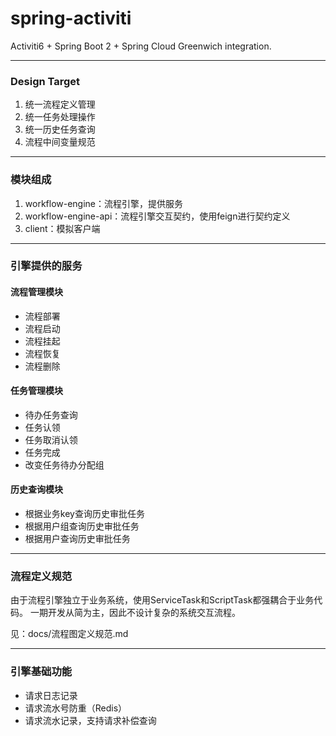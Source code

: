 # spring-activiti
Activiti6 + Spring Boot 2 + Spring Cloud Greenwich integration.

---
### Design Target
1. 统一流程定义管理
2. 统一任务处理操作
3. 统一历史任务查询
4. 流程中间变量规范

---
### 模块组成
1. workflow-engine：流程引擎，提供服务
2. workflow-engine-api：流程引擎交互契约，使用feign进行契约定义
3. client：模拟客户端

---
### 引擎提供的服务

#### 流程管理模块
- 流程部署
- 流程启动
- 流程挂起
- 流程恢复
- 流程删除

#### 任务管理模块
- 待办任务查询
- 任务认领
- 任务取消认领
- 任务完成
- 改变任务待办分配组

#### 历史查询模块
- 根据业务key查询历史审批任务
- 根据用户组查询历史审批任务
- 根据用户查询历史审批任务

---
### 流程定义规范
由于流程引擎独立于业务系统，使用ServiceTask和ScriptTask都强耦合于业务代码。
一期开发从简为主，因此不设计复杂的系统交互流程。  

见：docs/流程图定义规范.md

---
### 引擎基础功能
- 请求日志记录
- 请求流水号防重（Redis）
- 请求流水记录，支持请求补偿查询

